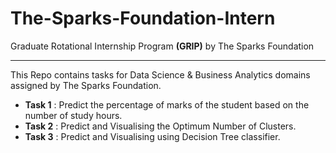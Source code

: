 # The-Sparks-Foundation-Intern
Graduate Rotational Internship Program **(GRIP)** by The Sparks Foundation


---
This Repo contains tasks for Data Science & Business Analytics domains assigned by The Sparks Foundation.

* **Task 1** : Predict the percentage of marks of the student based on the number of study hours.
* **Task 2** : Predict and Visualising the Optimum Number of Clusters.
* **Task 3** : Predict and Visualising using Decision Tree classifier.


